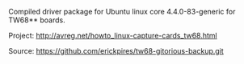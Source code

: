 Compiled driver package for Ubuntu linux core 4.4.0-83-generic for TW68** boards.

Project: http://avreg.net/howto_linux-capture-cards_tw68.html

Source: https://github.com/erickpires/tw68-gitorious-backup.git
